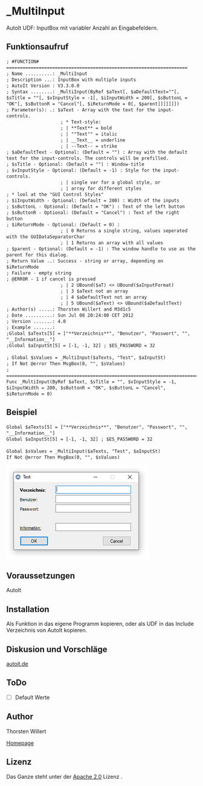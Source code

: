 # _MultiInput
AutoIt UDF: InputBox mit variabler Anzahl an Eingabefeldern.


## Funktionsaufruf

```autoit
; #FUNCTION# ===================================================================
; Name ..........: _MultiInput
; Description ...: InputBox with multiple inputs
; AutoIt Version : V3.3.0.0
; Syntax ........: _MultiInput(ByRef $aText[, $aDefaultText=""[, $sTitle = ""[, $vInputStyle = -1[, $iInputWidth = 200[, $sButtonL = "OK"[, $sButtonR = "Cancel"[, $iReturnMode = 0[, $parent]]]]]]])
; Parameter(s): .: $aText - Array with the text for the input-controls.
					; * Text-style:
					; | **Text** = bold
					; | ""Text"" = italic
					; | __Text__ = underline
					; | --Text-- = strike
; $aDefaultText - Optional: (Default = "") : Array with the default text for the input-controls. The controls will be prefilled.
; $sTitle - Optional: (Default = "") : Window-title
; $vInputStyle - Optional: (Default = -1) : Style for the input-controls.
					; | single var for a global style, or
					; | array for different styles
; * lool at the "GUI Control Styles"
; $iInputWidth - Optional: (Default = 200) : Width of the inputs
; $sButtonL - Optional: (Default = "OK") : Text of the left button
; $sButtonR - Optional: (Default = "Cancel") : Text of the right button
; $iReturnMode - Optional: (Default = 0) :
					; | 0 Returns a single string, values seperated with the GUIDataSeparatorChar
					; | 1 Returns an array with all values
; $parent - Optional: (Default = -1) : The window handle to use as the parent for this dialog.
; Return Value ..: Success - string or array, depending on $iReturnMode
; Failure - empty string
; @ERROR - 1 if cancel is pressed
					; | 2 UBound($aT) <> UBound($aInputFormat)
					; | 3 $aText not an array
					; | 4 $aDefaultText not an array
					; | 5 UBound($aText) <> UBound($aDefaultText)
; Author(s) .....: Thorsten Willert and M3d1c5
; Date ..........: Sun Jul 08 20:24:00 CET 2012
; Version .......: 4.0
; Example .......:
;Global $aTexts[5] = ["**Verzeichnis**", "Benutzer", "Passwort", "", "__Information__"]
;Global $aInputSt[5] = [-1, -1, 32] ; $ES_PASSWORD = 32

; Global $sValues = _MultiInput($aTexts, "Test", $aInputSt)
; If Not @error Then MsgBox(0, "", $sValues)
; ==============================================================================
Func _MultiInput(ByRef $aText, $sTitle = "", $vInputStyle = -1, $iInputWidth = 200, $sButtonR = "OK", $sButtonL = "Cancel", $iReturnMode = 0)
```

## Beispiel
```autoit
Global $aTexts[5] = ["**Verzeichnis**", "Benutzer", "Passwort", "", "__Information__"]
Global $aInputSt[5] = [-1, -1, 32] ; $ES_PASSWORD = 32

Global $sValues = _MultiInput($aTexts, "Test", $aInputSt)
If Not @error Then MsgBox(0, "", $sValues)
```

![MultiInput](/images/_MultiInput.png)

## Voraussetzungen

AutoIt


## Installation

Als Funktion in das eigene Programm kopieren, oder als UDF in das Include Verzeichnis von AutoIt kopieren.


## Diskusion und Vorschläge

[autoit.de](https://autoit.de/thread/15449-multiinput-inputbox-mit-einer-variablen-anzahl-an-eingabe-feldern-v3-0/)

## ToDo

- [ ] Default Werte

## Author
Thorsten Willert

[Homepage](http://www.thorsten-willert.de/)

## Lizenz
Das Ganze steht unter der [Apache 2.0](https://github.com/THWillert/HomeMatic_CSS/blob/master/LICENSE) Lizenz
.
